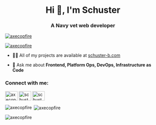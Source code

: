 <h1 align="center">Hi 👋, I'm Schuster</h1>
<h3 align="center">A Navy vet web developer</h3>

<p align="left"> <a href="https://github.com/ryo-ma/github-profile-trophy"><img src="https://github-profile-trophy.vercel.app/?username=axecopfire" alt="axecopfire" /></a> </p>

<p align="left"> <a href="https://twitter.com/schusterbraun" target="blank"><img src="https://img.shields.io/twitter/follow/axecopfire?logo=twitter&style=for-the-badge" alt="axecopfire" /></a> </p>

- 👨‍💻 All of my projects are available at [schuster-b.com](schuster-b.com)

- 💬 Ask me about **Frontend, Platform Ops, DevOps, Infrastructure as Code**

<h3 align="left">Connect with me:</h3>
<p align="left">
<a href="https://codepen.io/axecopfire" target="blank"><img align="center" src="https://cdn.jsdelivr.net/npm/simple-icons@3.0.1/icons/codepen.svg" alt="axecopfire" height="30" width="40" /></a>
<a href="https://dev.to/schusterbraun" target="blank"><img align="center" src="https://cdn.jsdelivr.net/npm/simple-icons@3.0.1/icons/dev-dot-to.svg" alt="schusterbraun" height="30" width="40" /></a>
<a href="https://twitter.com/schusterbraun" target="blank"><img align="center" src="https://cdn.jsdelivr.net/npm/simple-icons@3.0.1/icons/twitter.svg" alt="schusterbraun" height="30" width="40" /></a>
</p>

<p><img align="left" src="https://github-readme-stats.vercel.app/api/top-langs?username=axecopfire&show_icons=true&locale=en&layout=compact" alt="axecopfire" /></p>

<p>&nbsp;<img align="center" src="https://github-readme-stats.vercel.app/api?username=axecopfire&show_icons=true&locale=en" alt="axecopfire" /></p>

<p><img align="center" src="https://github-readme-streak-stats.herokuapp.com/?user=axecopfire&" alt="axecopfire" /></p>
